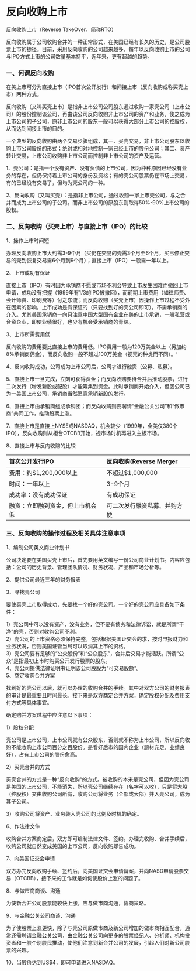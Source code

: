 # 反向收购上市

反向收购上市（Reverse TakeOver，简称RTO）

反向收购属于公司收购合并的一种正常形式，在美国已经有长久的历史，是公司股票上市的捷径。目前，采用反向收购的公司越来越多，每年以反向收购上市的公司与IPO方式上市的公司数量基本持平，近年来，更有超越的趋势。

### 一、何谓反向收购

在美上市可分为直接上市（IPO首次公开发行）和间接上市（反向收购或称买壳上市）两种方式。

反向收购（又叫买壳上市）是指非上市公司公司股东通过收购一家壳公司（上市公司）的股份控制该公司，再由该公司反向收购非上市公司的资产和业务，使之成为上市公司的子公司，原非上市公司的股东一般可以获得大部分上市公司的控股权，从而达到间接上市的目的。

一个典型的反向收购由两个交易步骤组成，其一、买壳交易，非上市公司股东以收购上市公司股份的形式；绝对或相对地控制一家已经上市的股份公司；其二、资产转让交易，上市公司收购非上市公司而控制非上市公司的资产及运营。

1、壳公司：是指一个没有资产、没有负债的上市公司，因为种种原因已经没有业务的存在，但仍保持着上市公司的身份及资格；有的壳公司股票仍在市场上交易，有的已经没有交易了，但均为壳公司的一种。

2、反向收购（又叫买壳）：是指非上市公司，通过收购一家上市壳公司，与之合并而成为上市公司的子公司。而非上市公司的原股东则取得50%-90%上市公司的股权。

### 二、反向收购（买壳上市）与直接上市（IPO）的比较

1、操作上市时间短

办理反向收购上市大约需3-9个月（买仍在交易的壳需3个月至6个月，买已停止交易的壳到恢复交易需6个月到9个月）；直接上市（IPO）一般需一年以上。

2、上市成功有保证

直接上市（IPO）有时因为承销商不愿或市场不利会导致上市发生困难而撤回上市申请，成功没有把握（1999年有1/3的IPO被撤回），而前期上市费用（如律师费、会计师费、印刷费等）付之东流；而反向收购（买壳上市）因操作上市过程不受外在因素的影响，上市成功是有保证的（只要找到好的壳公司即可），不需承销商的介入。尤其美国承销商一向只注意中国大型国有企业在美的上市承销，一般私营或合资企业，即使业绩很好，也少有机会受承销商的青睐。

3、上市所需费用低

反向收购的费用要比直接上市的费用低。IPO费用一般为120万美金以上（另加约8%承销商佣金），而反向收购一般不超过100万美金（视壳的种类而不同）。‘

4、反向收购成功，公司成为上市公司后，公司才进行融资（公募、私募）。

5、直接上市一旦完成，立刻可获得资金；而反向收购要待合并后推动股票，进行二次发行（增发新股或配股）才能筹集到资金。此时承销商开始介入，但因公司已为一美国上市公司，承销商当然愿意承销新股的发行。

6、直接上市由承销商组成承销团；而反向收购则要聘请“金融公关公司”和“做市商”共同工作，推动股票上涨。

7、直接上市是直接上NYSE或NASDAQ，机会较少（1999年，全美仅380个IPO），反向收购则从柜台OTCBB开始，视市场时机再进入主板市场。

8、直接上市与反向收购的比较

|首次公开发行IPO|反向收购(Reverse Merger|
|:--|:--|
|费用：约$1,200,000以上|不超过$1,000,000|
|时间：一年以上|3-9个月|
|成功率：没有成功保证|有成功保证|
|融资：立即融到资金，但上市机会低|可二次发行融资私募、并购方便|

### 三、反向收购的操作过程及相关具体注意事项

1、编制公司英文商业计划书

公司决定要在美国买壳上市后，首先要用英文编写一份公司商业计划书。内容应包括：公司的历史背景、管理团队情况、财务状况、产品和市场分析等。

2、提供公司最近三年的财务报表

3、寻找壳公司

要使买壳上市取得成功，先要找一个好的壳公司。一个好的壳公司应具备如下条件：

1）壳公司中可以没有资产、没有业务，但不要有债务和法律诉讼，就是所谓“干净”的壳，否则对收购公司不利。    
2）壳公司的上市资格必须保持完整，包括根据美国证交会的求，按时申报财力和业务状况，否则美国证管当局可以取消其上市的资格。    
3）壳公司要有足够的“公众股份”和“公众股东”，合并后交易才能活跃。所谓“公众”是指最初上市时购买公开发行股票的股东。    
4、壳公司提供法律证明书证明该公司股股为“可交易股额”。    
5、商定收购合并方案    

找到好的壳公司以后，就可以办理的收购合并的手续。其中对双方公司的财务报表的审计是最重要且时间最长。接下来是双方商定合并方案，确定股权分配及费用支付方式等具体事宜。

确定购并方案过程中应注意以下事项：

1）股权分配

壳公司是上市公司，上市公司就有公众股东，否则就不称为上市公司，所以反向收购不能收购上市公司百分之百股份。是看好后市的国内企业（题材充足，业绩良好），占有上市公司的股份愈高。

2）买壳合并的方式

买壳合并的方式是一种“反向收购“的方式。被收购的本来是壳公司，但因为壳公司是美国的上市公司，不能消失，所以壳公司继续存在（名字可以收），只是将大股（控股权）交由收购公司所有，收购公司将业务（全部或大部）并入壳公司，成为其子公司。

3）收购公司将资产、业务装入壳公司的比例及时机的确定。

6、作法律文件

收购合并方案商定后，双方即可编制法律文件、签约。办理完收购、合并手续后，收购公司就自然变成美国的上市公司，反向收购即告成功。

7、向美国证交会申请

双方办完反向收购手续、签约后，向美国证交会申请备案，并向NASD申请股票交易（OTCBB），接下来的工作就是如何使股价上涨的问题了。

8、与做市商商谈、沟通

为使新合并公司股票能较快上涨，应与做市商沟通，协商策略。

9、与金融公关公司商谈、沟通

为了使股票上涨更快，除了与壳公司原做市商及新公司增加的做市商相互配合，通常还需聘请金融公关公司，由金融公关公司向更多的股票经纪人、分析师、机构投资者和一般个别股民推动，使他们注意到新合并公司的发展，引起人们对新公司股票的兴趣。

10、当股价达到US$4，即可申请进入NASDAQ。 